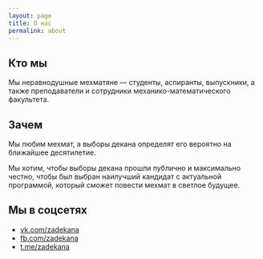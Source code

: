 ```yaml
---
layout: page
title: О нас
permalink: about
---
```


## Кто мы

Мы неравнодушные мехматяне — студенты, аспиранты, выпускники, а также преподаватели и сотрудники механико-математического факультета.

## Зачем

Мы любим мехмат, а выборы декана определят его вероятно на ближайшее десятилетие.

Мы хотим, чтобы выборы декана прошли публично и максимально честно, чтобы был выбран наилучший кандидат с актуальной программой, который сможет повести мехмат в светлое будущее.

## Мы в соцсетях

- [vk.com/zadekana](https://vk.com/zadekana)
- [fb.com/zadekana](https://fb.com/zadekana)
- [t.me/zadekana](https://msut.me/zadekana)
